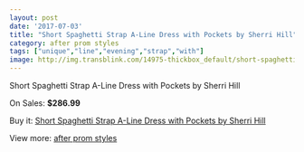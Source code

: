 ```yaml
---
layout: post
date: '2017-07-03'
title: "Short Spaghetti Strap A-Line Dress with Pockets by Sherri Hill"
category: after prom styles
tags: ["unique","line","evening","strap","with"]
image: http://img.transblink.com/14975-thickbox_default/short-spaghetti-strap-a-line-dress-with-pockets-by-sherri-hill.jpg
---
```

Short Spaghetti Strap A-Line Dress with Pockets by Sherri Hill

On Sales: **$286.99**
<a href="https://www.transblink.com/en/after-prom-styles/4775-short-spaghetti-strap-a-line-dress-with-pockets-by-sherri-hill.html"><amp-img layout="responsive" width="600" height="600" src="//img.transblink.com/14975-thickbox_default/short-spaghetti-strap-a-line-dress-with-pockets-by-sherri-hill.jpg" alt="Short Spaghetti Strap A-Line Dress with Pockets by Sherri Hill 0" /></a>
<a href="https://www.transblink.com/en/after-prom-styles/4775-short-spaghetti-strap-a-line-dress-with-pockets-by-sherri-hill.html"><amp-img layout="responsive" width="600" height="600" src="//img.transblink.com/14977-thickbox_default/short-spaghetti-strap-a-line-dress-with-pockets-by-sherri-hill.jpg" alt="Short Spaghetti Strap A-Line Dress with Pockets by Sherri Hill 1" /></a>
<a href="https://www.transblink.com/en/after-prom-styles/4775-short-spaghetti-strap-a-line-dress-with-pockets-by-sherri-hill.html"><amp-img layout="responsive" width="600" height="600" src="//img.transblink.com/14976-thickbox_default/short-spaghetti-strap-a-line-dress-with-pockets-by-sherri-hill.jpg" alt="Short Spaghetti Strap A-Line Dress with Pockets by Sherri Hill 2" /></a>

Buy it: [Short Spaghetti Strap A-Line Dress with Pockets by Sherri Hill](https://www.transblink.com/en/after-prom-styles/4775-short-spaghetti-strap-a-line-dress-with-pockets-by-sherri-hill.html "Short Spaghetti Strap A-Line Dress with Pockets by Sherri Hill")

View more: [after prom styles](https://www.transblink.com/en/55-after-prom-styles "after prom styles")